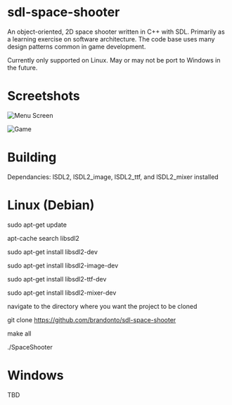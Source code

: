 sdl-space-shooter
=================

An object-oriented, 2D space shooter written in C++ with SDL. Primarily as
a learning exercise on software architecture. The code base uses many design
patterns common in game development.

Currently only supported on Linux. May or may not be port to Windows in the
future.


Screetshots
=================

![Menu Screen](http://i.imgur.com/hNZOrdP.png)

![Game](http://i.imgur.com/iHSs6fC.png)


Building
=================

Dependancies: lSDL2, lSDL2_image, lSDL2_ttf, and lSDL2_mixer installed


Linux (Debian)
=================

sudo apt-get update

apt-cache search libsdl2

sudo apt-get install libsdl2-dev

sudo apt-get install libsdl2-image-dev

sudo apt-get install libsdl2-ttf-dev

sudo apt-get install libsdl2-mixer-dev

navigate to the directory where you want the project to be cloned

git clone https://github.com/brandonto/sdl-space-shooter

make all

./SpaceShooter


Windows
=================

TBD

